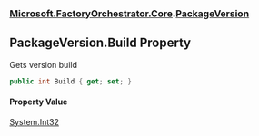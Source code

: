 ### [Microsoft.FactoryOrchestrator.Core](Microsoft_FactoryOrchestrator_Core.md 'Microsoft.FactoryOrchestrator.Core').[PackageVersion](Microsoft_FactoryOrchestrator_Core_PackageVersion.md 'Microsoft.FactoryOrchestrator.Core.PackageVersion')
## PackageVersion.Build Property
Gets version build  
```csharp
public int Build { get; set; }
```
#### Property Value
[System.Int32](https://docs.microsoft.com/en-us/dotnet/api/System.Int32 'System.Int32')

